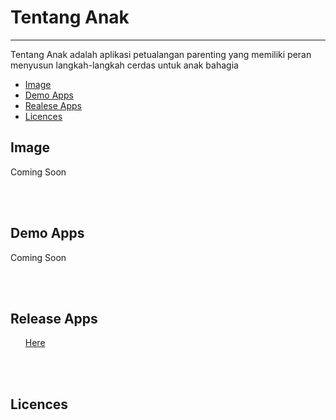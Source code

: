 <h1>Tentang Anak</h1>
<hr>
<p>Tentang Anak adalah aplikasi petualangan parenting yang memiliki peran menyusun langkah-langkah cerdas untuk anak bahagia</p>
<ul>
  <li><a href="#image">Image</a></li>
  <li><a href="#demo">Demo Apps</a></li>
  <li><a href="#release">Realese Apps</a></li>
  <li><a href="">Licences</a></li>
</ul>

<h2 id="image">Image</h2>
<p>Coming Soon</p>
<br><br>
<h2 id="demo">Demo Apps</h2>
<p>Coming Soon</p>
<br><br>
<h2 id="release">Release Apps</h2>
 <ul style="list-style-type: none;">
   <li><a href="https://github.com/NugrahAnggara/Tentang-Anak/releases/tag/v1.0.0">Here</a></li>
 </ul>
<br><br>
<h2>Licences</h2>
